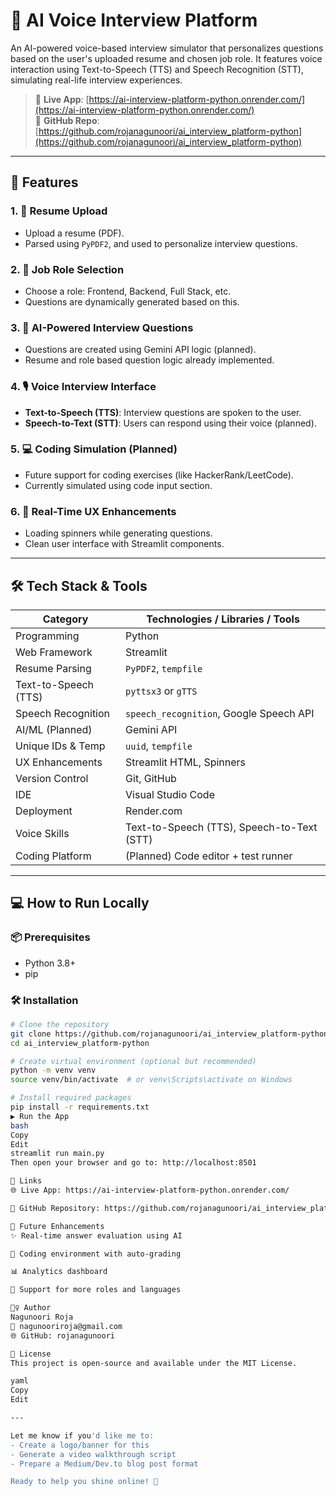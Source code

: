 # 🎤 AI Voice Interview Platform

An AI-powered voice-based interview simulator that personalizes questions based on the user's uploaded resume and chosen job role. It features voice interaction using Text-to-Speech (TTS) and Speech Recognition (STT), simulating real-life interview experiences.

> 📌 **Live App**: [https://ai-interview-platform-python.onrender.com/](https://ai-interview-platform-python.onrender.com/)  
> 📁 **GitHub Repo**: [https://github.com/rojanagunoori/ai_interview_platform-python](https://github.com/rojanagunoori/ai_interview_platform-python)

---

## 🚀 Features

### 1. 📄 Resume Upload
- Upload a resume (PDF).
- Parsed using `PyPDF2`, and used to personalize interview questions.

### 2. 💼 Job Role Selection
- Choose a role: Frontend, Backend, Full Stack, etc.
- Questions are dynamically generated based on this.

### 3. 🧠 AI-Powered Interview Questions
- Questions are created using Gemini API logic (planned).
- Resume and role based question logic already implemented.

### 4. 🎙️ Voice Interview Interface
- **Text-to-Speech (TTS)**: Interview questions are spoken to the user.
- **Speech-to-Text (STT)**: Users can respond using their voice (planned).

### 5. 💻 Coding Simulation (Planned)
- Future support for coding exercises (like HackerRank/LeetCode).
- Currently simulated using code input section.

### 6. 🔁 Real-Time UX Enhancements
- Loading spinners while generating questions.
- Clean user interface with Streamlit components.

---

## 🛠️ Tech Stack & Tools

| Category              | Technologies / Libraries / Tools             |
|-----------------------|----------------------------------------------|
| Programming           | Python                                       |
| Web Framework         | Streamlit                                    |
| Resume Parsing        | `PyPDF2`, `tempfile`                         |
| Text-to-Speech (TTS)  | `pyttsx3` or `gTTS`                          |
| Speech Recognition    | `speech_recognition`, Google Speech API      |
| AI/ML (Planned)       | Gemini API                                   |
| Unique IDs & Temp     | `uuid`, `tempfile`                           |
| UX Enhancements       | Streamlit HTML, Spinners                     |
| Version Control       | Git, GitHub                                  |
| IDE                   | Visual Studio Code                           |
| Deployment            | Render.com                                   |
| Voice Skills          | Text-to-Speech (TTS), Speech-to-Text (STT)   |
| Coding Platform       | (Planned) Code editor + test runner          |

---

## 💻 How to Run Locally

### 📦 Prerequisites

- Python 3.8+
- pip

### 🛠️ Installation

```bash
# Clone the repository
git clone https://github.com/rojanagunoori/ai_interview_platform-python.git
cd ai_interview_platform-python

# Create virtual environment (optional but recommended)
python -m venv venv
source venv/bin/activate  # or venv\Scripts\activate on Windows

# Install required packages
pip install -r requirements.txt
▶️ Run the App
bash
Copy
Edit
streamlit run main.py
Then open your browser and go to: http://localhost:8501

🔗 Links
🌐 Live App: https://ai-interview-platform-python.onrender.com/

📁 GitHub Repository: https://github.com/rojanagunoori/ai_interview_platform-python

🧠 Future Enhancements
✨ Real-time answer evaluation using AI

🧪 Coding environment with auto-grading

📊 Analytics dashboard

🎯 Support for more roles and languages

🙋‍♀️ Author
Nagunoori Roja
📧 nagunooriroja@gmail.com
🌐 GitHub: rojanagunoori

📜 License
This project is open-source and available under the MIT License.

yaml
Copy
Edit

---

Let me know if you'd like me to:
- Create a logo/banner for this
- Generate a video walkthrough script
- Prepare a Medium/Dev.to blog post format

Ready to help you shine online! 💫